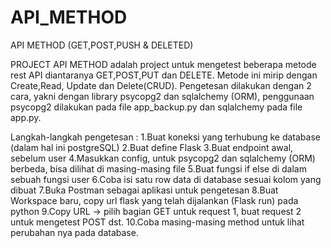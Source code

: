 # API_METHOD
API METHOD (GET,POST,PUSH & DELETED)

PROJECT API METHOD adalah project untuk mengetest beberapa metode rest API diantaranya GET,POST,PUT dan DELETE.
Metode ini mirip dengan Create,Read, Update dan Delete(CRUD).
Pengetesan dilakukan dengan 2 cara, yakni dengan library psycopg2 dan sqlalchemy (ORM), penggunaan psycopg2 dilakukan pada file
app_backup.py dan sqlalchemy pada file app.py.

Langkah-langkah pengetesan :
1.Buat koneksi yang terhubung ke database (dalam hal ini postgreSQL)
2.Buat define Flask
3.Buat endpoint awal, sebelum user
4.Masukkan config, untuk psycopg2 dan sqlalchemy (ORM) berbeda, bisa dilihat di masing-masing file
5.Buat fungsi if else di dalam sebuah fungsi user
6.Coba isi satu row data di database sesuai kolom yang dibuat
7.Buka Postman sebagai aplikasi untuk pengetesan
8.Buat Workspace baru, copy url flask yang telah dijalankan (Flask run) pada python
9.Copy URL -> pilih bagian GET untuk request 1, buat request 2 untuk mengetest POST dst.
10.Coba masing-masing method untuk lihat perubahan nya pada database.
